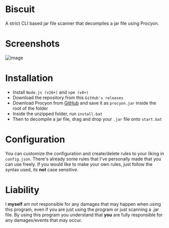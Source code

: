 # Biscuit
A strict CLI based jar file scanner that decompiles a jar file using Procyon.

# Screenshots
![image](https://github.com/dubfib/biscuit/assets/81378985/120dfd5e-52f8-4f3c-b4ee-37a9a41195a2)

# Installation
+ Install `Node.js (v16+)` and `npm (v8+)`
+ Download the repository from this `GitHub's releases`
+ Download Procyon from [GitHub](https://github.com/mstrobel/procyon/releases) and save it as `procyon.jar` inside the root of the folder
+ Inside the unzipped folder, run `install.bat`
+ Then to decompile a jar file, drag and drop your `.jar` file onto `start.bat`

# Configuration
You can customize the configuration and create/delete rules to your liking in `config.json`. There's already some rules that I've personally made that you can use freely. If you would like to make your own rules, just follow the syntax used, its **not** case sensitive. 

# Liability
I **myself** am not responsible for any damages that may happen when using this program, even if you are just using the program or just scanning a .jar file. By using this program you understand that **you** are fully responsible for any damages/events that may occur.
